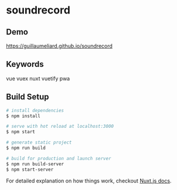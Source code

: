 # soundrecord

## Demo
https://guillaumeliard.github.io/soundrecord

## Keywords
vue vuex nuxt vuetify pwa

## Build Setup

``` bash
# install dependencies
$ npm install

# serve with hot reload at localhost:3000
$ npm start

# generate static project
$ npm run build

# build for production and launch server
$ npm run build-server
$ npm start-server

```

For detailed explanation on how things work, checkout [Nuxt.js docs](https://nuxtjs.org).
